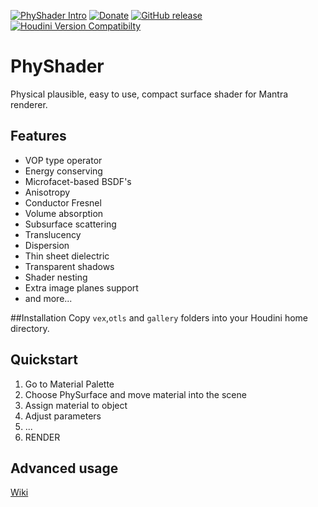 [![PhyShader Intro](../../wiki/img/happy.jpg "PhyShader Intro")](http://vimeo.com/116465165)
[![Donate](https://www.paypalobjects.com/webstatic/en_US/btn/btn_donate_74x21.png)](https://www.paypal.com/cgi-bin/webscr?cmd=_s-xclick&hosted_button_id=996RRSDD2C3YQ) [![GitHub release](https://img.shields.io/github/release/groundflyer/physhader-for-mantra.svg)](https://github.com/groundflyer/physhader-for-mantra/releases) [![Houdini Version Compatibilty](https://img.shields.io/badge/houdini-15-yellow.svg)](http://www.sidefx.com/index.php?option=com_download&Itemid=208)

# PhyShader
Physical plausible, easy to use, compact surface shader for Mantra renderer.

## Features
* VOP type operator
* Energy conserving
* Microfacet-based BSDF's
* Anisotropy
* Conductor Fresnel
* Volume absorption
* Subsurface scattering
* Translucency
* Dispersion
* Thin sheet dielectric
* Transparent shadows
* Shader nesting
* Extra image planes support
* and more...

##Installation
Copy `vex`,`otls` and `gallery` folders into your Houdini home directory.

## Quickstart
1. Go to Material Palette
2. Choose PhySurface and move material into the scene
3. Assign material to object
4. Adjust parameters
5. ...
6. RENDER

## Advanced usage
[Wiki](../../wiki/Home)
